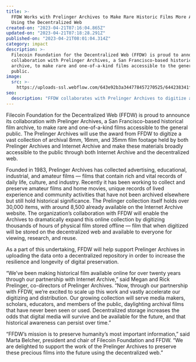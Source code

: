 ```yaml
---
title: >-
  FFDW Works with Prelinger Archives to Make Rare Historic Films More Accessible
  Using the Decentralized Web
created-on: "2023-04-21T07:16:04.865Z"
updated-on: "2023-04-21T07:18:28.291Z"
published-on: "2023-04-21T08:01:04.314Z"
category: impact
description: >-
  Filecoin Foundation for the Decentralized Web (FFDW) is proud to announce its
  collaboration with Prelinger Archives, a San Francisco-based historical film
  archive, to make rare and one-of-a-kind films accessible to the general
  public.
image:
  src: >-
    https://uploads-ssl.webflow.com/643e92b3a344778457270525/644238341fe00b0f4374cbf2_1-yn2c8c8ey2qr9anuyu5xyq.png
seo:
  description: "FFDW collaborates with Prelinger Archives to digitize and preserve rare historical films on the decentralized web, making valuable cultural heritage accessible to all."
---
```


Filecoin Foundation for the Decentralized Web (FFDW) is proud to announce its collaboration with Prelinger Archives, a San Francisco-based historical film archive, to make rare and one-of-a-kind films accessible to the general public. The Prelinger Archives will use the award from FFDW to digitize a vast collection of archival 8mm, 16mm, and 35mm film footage held by both Prelinger Archives and Internet Archive and make these materials broadly accessible to the public through both Internet Archive and the decentralized web.

Founded in 1983, Prelinger Archives has collected advertising, educational, industrial, and amateur films — films that contain rich and vital records of daily life, culture, and industry. Recently it has been working to collect and preserve amateur films and home movies, unique records of lived experience and community activities that have not been archived elsewhere but still hold historical significance. The Prelinger collection itself holds over 30,000 items, with around 8,500 already available on the Internet Archive website. The organization’s collaboration with FFDW will enable the Archives to dramatically expand this online collection by digitizing thousands of hours of physical film stored offline — film that when digitized will be stored on the decentralized web and available to everyone for viewing, research, and reuse.

As a part of this undertaking, FFDW will help support Prelinger Archives in uploading the data onto a decentralized repository in order to increase the resilience and longevity of digital preservation.

“We’ve been making historical film available online for over twenty years through our partnership with Internet Archive,” said Megan and Rick Prelinger, co-directors of Prelinger Archives. “Now, through our partnership with FFDW, we’re excited to scale up this work and vastly accelerate our digitizing and distribution. Our growing collection will serve media makers, scholars, educators, and members of the public, daylighting archival films that have never been seen or used. Decentralized storage increases the odds that digital media will survive and be available for the future, and that historical awareness can persist over time.”

“FFDW’s mission is to preserve humanity’s most important information,” said Marta Belcher, president and chair of Filecoin Foundation and FFDW. “We are delighted to support the work of the Prelinger Archives to preserve these precious films into the future using the decentralized web.”
